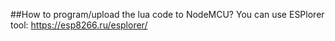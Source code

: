 ##How to program/upload the lua code to NodeMCU?
You can use ESPlorer tool: https://esp8266.ru/esplorer/
